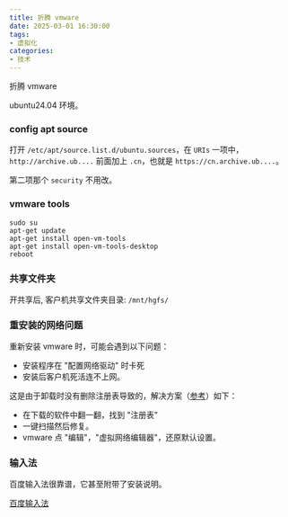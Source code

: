 ```yaml
---
title: 折腾 vmware
date: 2025-03-01 16:30:00
tags: 
- 虚拟化
categories:
- 技术
---
```


折腾 vmware

ubuntu24.04 环境。

### config apt source

打开 `/etc/apt/source.list.d/ubuntu.sources`，在 `URIs` 一项中，`http://archive.ub....` 前面加上 `.cn`，也就是 `https://cn.archive.ub....`。

第二项那个 `security` 不用改。

### vmware tools

```
sudo su
apt-get update
apt-get install open-vm-tools
apt-get install open-vm-tools-desktop
reboot
```

### 共享文件夹

开共享后, 客户机共享文件夹目录: `/mnt/hgfs/`

### 重安装的网络问题

重新安装 vmware 时，可能会遇到以下问题：

- 安装程序在 "配置网络驱动" 时卡死
- 安装后客户机死活连不上网。

这是由于卸载时没有删除注册表导致的，解决方案（[参考](https://blog.csdn.net/weixin_44188424/article/details/123402985)）如下：

- 在下载的软件中翻一翻，找到 "注册表"
- 一键扫描然后修复。
- vmware 点 "编辑"，"虚拟网络编辑器"，还原默认设置。

### 输入法

百度输入法很靠谱，它甚至附带了安装说明。

[百度输入法](https://srf.baidu.com/site/guanwang_linux/index.html)

